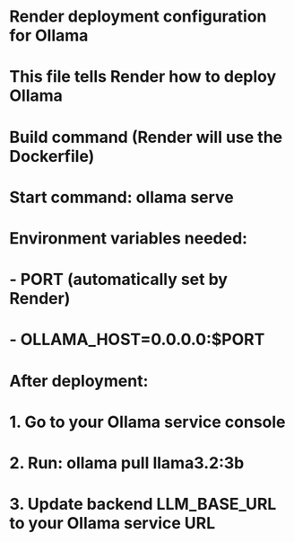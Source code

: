 # Render deployment configuration for Ollama
# This file tells Render how to deploy Ollama

# Build command (Render will use the Dockerfile)
# Start command: ollama serve

# Environment variables needed:
# - PORT (automatically set by Render)
# - OLLAMA_HOST=0.0.0.0:$PORT

# After deployment:
# 1. Go to your Ollama service console
# 2. Run: ollama pull llama3.2:3b
# 3. Update backend LLM_BASE_URL to your Ollama service URL
